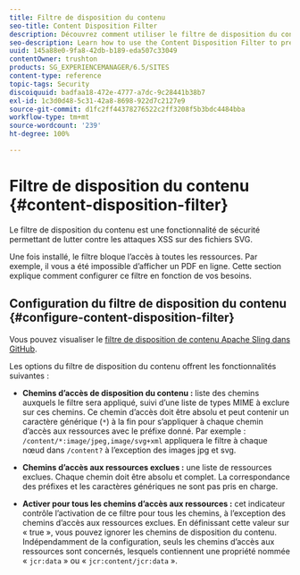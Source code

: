 ```yaml
---
title: Filtre de disposition du contenu
seo-title: Content Disposition Filter
description: Découvrez comment utiliser le filtre de disposition du contenu pour empêcher les attaques XSS.
seo-description: Learn how to use the Content Disposition Filter to prevent XSS attacks.
uuid: 145a88e0-9fa8-42db-b189-eda507c33049
contentOwner: trushton
products: SG_EXPERIENCEMANAGER/6.5/SITES
content-type: reference
topic-tags: Security
discoiquuid: badfaa18-472e-4777-a7dc-9c28441b38b7
exl-id: 1c3d0d48-5c31-42a8-8698-922d7c2127e9
source-git-commit: d1fc2ff44378276522c2ff3208f5b3bdc4484bba
workflow-type: tm+mt
source-wordcount: '239'
ht-degree: 100%

---
```


# Filtre de disposition du contenu {#content-disposition-filter}

Le filtre de disposition du contenu est une fonctionnalité de sécurité permettant de lutter contre les attaques XSS sur des fichiers SVG.

Une fois installé, le filtre bloque l’accès à toutes les ressources. Par exemple, il vous a été impossible d’afficher un PDF en ligne. Cette section explique comment configurer ce filtre en fonction de vos besoins.

## Configuration du filtre de disposition du contenu {#configure-content-disposition-filter}

Vous pouvez visualiser le [filtre de disposition de contenu Apache Sling dans GitHub](https://github.com/apache/sling-org-apache-sling-security/blob/master/src/main/java/org/apache/sling/security/impl/ContentDispositionFilterConfiguration.java).

Les options du filtre de disposition du contenu offrent les fonctionnalités suivantes :

* **Chemins d’accès de disposition du contenu :** liste des chemins auxquels le filtre sera appliqué, suivi d’une liste de types MIME à exclure sur ces chemins. Ce chemin d’accès doit être absolu et peut contenir un caractère générique (`*`) à la fin pour s’appliquer à chaque chemin d’accès aux ressources avec le préfixe donné. Par exemple : `/content/*:image/jpeg,image/svg+xml` appliquera le filtre à chaque nœud dans `/content?` à l’exception des images jpg et svg.

* **Chemins d’accès aux ressources exclues :** une liste de ressources exclues. Chaque chemin doit être absolu et complet. La correspondance des préfixes et les caractères génériques ne sont pas pris en charge.

* **Activer pour tous les chemins d’accès aux ressources :** cet indicateur contrôle l’activation de ce filtre pour tous les chemins, à l’exception des chemins d’accès aux ressources exclues. En définissant cette valeur sur « true », vous pouvez ignorer les chemins de disposition du contenu. Indépendamment de la configuration, seuls les chemins d’accès aux ressources sont concernés, lesquels contiennent une propriété nommée « `jcr:data` » ou « `jcr:content/jcr:data` ».
